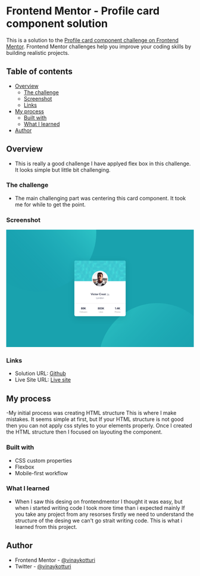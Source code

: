 # Frontend Mentor - Profile card component solution

This is a solution to the [Profile card component challenge on Frontend Mentor](https://www.frontendmentor.io/challenges/profile-card-component-cfArpWshJ). Frontend Mentor challenges help you improve your coding skills by building realistic projects. 

## Table of contents

- [Overview](#overview)
  - [The challenge](#the-challenge)
  - [Screenshot](#screenshot)
  - [Links](#links)
- [My process](#my-process)
  - [Built with](#built-with)
  - [What I learned](#what-i-learned)
- [Author](#author)

## Overview
- This is really a good challenge I have applyed flex box in this challenge. It looks simple but little bit challenging.
### The challenge

- The main challenging part was centering this card component. It took me for while to get the point.

### Screenshot

![Screenshot](./design/screenshot.png)

### Links

- Solution URL: [Github](https://github.com/vinaykotturi/profilecomponent)
- Live Site URL: [Live site](https://vinaykotturi.github.io/profilecomponent/)

## My process
-My initial process was creating HTML structure This is where I make mistakes. It seems simple at first, but If your HTML structure is not good then you can not apply css styles to your elements properly. Once I created the HTML structure then I focused on layouting the component. 
### Built with

- CSS custom properties
- Flexbox
- Mobile-first workflow


### What I learned
- When I saw this desing on frontendmentor I thought it was easy, but when i started writing code I took more time than i expected mainly If you take any project from any resorses firstly we need to understand the structure of the desing we can't go strait writing code. This is what i learned from this project.

## Author

- Frontend Mentor - [@vinaykotturi](https://www.frontendmentor.io/profile/vinaykotturi)
- Twitter - [@vinaykotturi](https://www.twitter.com/vinaykotturi)
